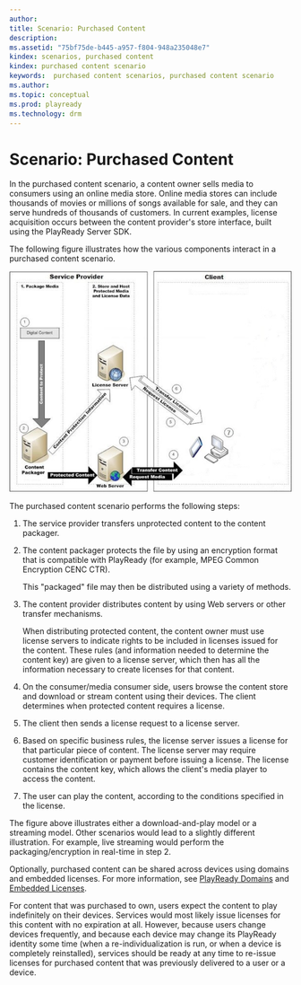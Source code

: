 ```yaml
---
author:
title: Scenario: Purchased Content
description:
ms.assetid: "75bf75de-b445-a957-f804-948a235048e7"
kindex: scenarios, purchased content
kindex: purchased content scenario
keywords:  purchased content scenarios, purchased content scenario
ms.author:
ms.topic: conceptual
ms.prod: playready
ms.technology: drm
---
```



# Scenario: Purchased Content


In the purchased content scenario, a content owner sells media to consumers using an online media store. Online media stores can include thousands of movies or millions of songs available for sale, and they can serve hundreds of thousands of customers. In current examples, license acquisition occurs between the content provider's store interface, built using the PlayReady Server SDK.


The following figure illustrates how the various components interact in a purchased content scenario.


 ![Purchased Content](../images/image26_8.jpg)


The purchased content scenario performs the following steps:

   1. The service provider transfers unprotected content to the content packager.

   1. The content packager protects the file by using an encryption format that is compatible with PlayReady (for example, MPEG Common Encryption CENC CTR).

      This "packaged" file may then be distributed using a variety of methods.

   1. The content provider distributes content by using Web servers or other transfer mechanisms.

      When distributing protected content, the content owner must use license servers to indicate rights to be included in licenses issued for the content. These rules (and information needed to determine the content key) are given to a license server, which then has all the information necessary to create licenses for that content.

   1. On the consumer/media consumer side, users browse the content store and download or stream content using their devices. The client determines when protected content requires a license.

   1. The client then sends a license request to a license server.

   1. Based on specific business rules, the license server issues a license for that particular piece of content. The license server may require customer identification or payment before issuing a license. The license contains the content key, which allows the client's media player to access the content.

   1. The user can play the content, according to the conditions specified in the license.



The figure above illustrates either a download-and-play model or a streaming model. Other scenarios would lead to a slightly different illustration. For example, live streaming would perform the packaging/encryption in real-time in step 2.


Optionally, purchased content can be shared across devices using domains and embedded licenses. For more information, see [PlayReady Domains](playreadydomainserver.md) and [Embedded Licenses](embeddedlicenses.md).


For content that was purchased to own, users expect the content to play indefinitely on their devices. Services would most likely issue licenses for this content with no expiration at all. However, because users change devices frequently, and because each device may change its PlayReady identity some time (when a re-individualization is run, or when a device is completely reinstalled), services should be ready at any time to re-issue licenses for purchased content that was previously delivered to a user or a device.
